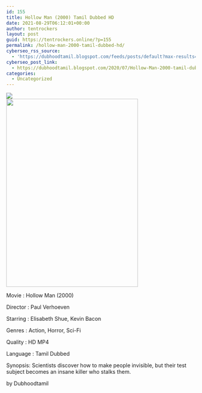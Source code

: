 ```yaml
---
id: 155
title: Hollow Man (2000) Tamil Dubbed HD
date: 2021-08-29T06:12:01+00:00
author: tentrockers
layout: post
guid: https://tentrockers.online/?p=155
permalink: /hollow-man-2000-tamil-dubbed-hd/
cyberseo_rss_source:
  - 'https://dubhoodtamil.blogspot.com/feeds/posts/default?max-results=150&start-index=151'
cyberseo_post_link:
  - https://dubhoodtamil.blogspot.com/2020/07/Hollow-Man-2000-tamil-dubbed-hd.html
categories:
  - Uncategorized
---
```

<div class="media_block">
  <img src="https://1.bp.blogspot.com/-RX3XK_NGrlw/XyKwHjl-VHI/AAAAAAAAB04/mG7EG1ApCjAEhF-UsvofAJ1aiEH_ZKVbQCNcBGAsYHQ/s72-w350-h500-c/h.jpg" class="media_thumbnail" />
</div>

<div class="separator">
  <a href="https://1.bp.blogspot.com/-RX3XK_NGrlw/XyKwHjl-VHI/AAAAAAAAB04/mG7EG1ApCjAEhF-UsvofAJ1aiEH_ZKVbQCNcBGAsYHQ/s1426/h.jpg" imageanchor="1"><img loading="lazy" border="0" data-original-height="1426" data-original-width="1000" height="500" src="https://1.bp.blogspot.com/-RX3XK_NGrlw/XyKwHjl-VHI/AAAAAAAAB04/mG7EG1ApCjAEhF-UsvofAJ1aiEH_ZKVbQCNcBGAsYHQ/w350-h500/h.jpg" width="350" /></a>
</div>

Movie	<span></span>:	<span></span>Hollow Man (2000)

Director	<span></span>:	<span></span>Paul Verhoeven

Starring	<span></span>:	<span></span>Elisabeth Shue, Kevin Bacon

Genres	<span></span>:	<span></span>Action, Horror, Sci-Fi

Quality	<span></span>:	<span></span>HD MP4

Language	<span></span>:	<span></span>Tamil Dubbed

Synopsis: Scientists discover how to make people invisible, but their test subject becomes an insane killer who stalks them.

<span>by Dubhoodtamil</span>